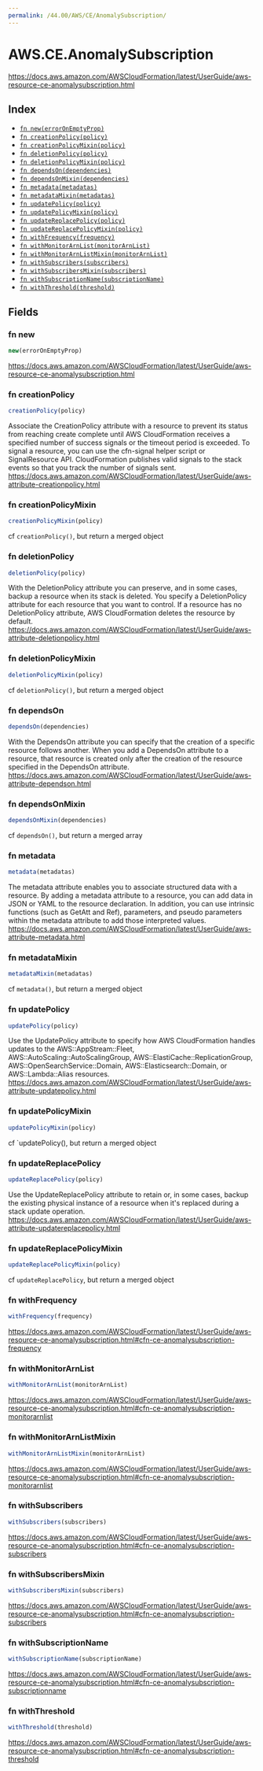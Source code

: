 ```yaml
---
permalink: /44.00/AWS/CE/AnomalySubscription/
---
```


# AWS.CE.AnomalySubscription

https://docs.aws.amazon.com/AWSCloudFormation/latest/UserGuide/aws-resource-ce-anomalysubscription.html

## Index

* [`fn new(errorOnEmptyProp)`](#fn-new)
* [`fn creationPolicy(policy)`](#fn-creationpolicy)
* [`fn creationPolicyMixin(policy)`](#fn-creationpolicymixin)
* [`fn deletionPolicy(policy)`](#fn-deletionpolicy)
* [`fn deletionPolicyMixin(policy)`](#fn-deletionpolicymixin)
* [`fn dependsOn(dependencies)`](#fn-dependson)
* [`fn dependsOnMixin(dependencies)`](#fn-dependsonmixin)
* [`fn metadata(metadatas)`](#fn-metadata)
* [`fn metadataMixin(metadatas)`](#fn-metadatamixin)
* [`fn updatePolicy(policy)`](#fn-updatepolicy)
* [`fn updatePolicyMixin(policy)`](#fn-updatepolicymixin)
* [`fn updateReplacePolicy(policy)`](#fn-updatereplacepolicy)
* [`fn updateReplacePolicyMixin(policy)`](#fn-updatereplacepolicymixin)
* [`fn withFrequency(frequency)`](#fn-withfrequency)
* [`fn withMonitorArnList(monitorArnList)`](#fn-withmonitorarnlist)
* [`fn withMonitorArnListMixin(monitorArnList)`](#fn-withmonitorarnlistmixin)
* [`fn withSubscribers(subscribers)`](#fn-withsubscribers)
* [`fn withSubscribersMixin(subscribers)`](#fn-withsubscribersmixin)
* [`fn withSubscriptionName(subscriptionName)`](#fn-withsubscriptionname)
* [`fn withThreshold(threshold)`](#fn-withthreshold)

## Fields

### fn new

```ts
new(errorOnEmptyProp)
```

https://docs.aws.amazon.com/AWSCloudFormation/latest/UserGuide/aws-resource-ce-anomalysubscription.html

### fn creationPolicy

```ts
creationPolicy(policy)
```

Associate the CreationPolicy attribute with a resource to prevent its status from reaching create complete until AWS CloudFormation receives a specified number of success signals or the timeout period is exceeded. To signal a resource, you can use the cfn-signal helper script or SignalResource API. CloudFormation publishes valid signals to the stack events so that you track the number of signals sent. 
https://docs.aws.amazon.com/AWSCloudFormation/latest/UserGuide/aws-attribute-creationpolicy.html

### fn creationPolicyMixin

```ts
creationPolicyMixin(policy)
```

cf `creationPolicy()`, but return a merged object

### fn deletionPolicy

```ts
deletionPolicy(policy)
```

With the DeletionPolicy attribute you can preserve, and in some cases, backup a resource when its stack is deleted. You specify a DeletionPolicy attribute for each resource that you want to control. If a resource has no DeletionPolicy attribute, AWS CloudFormation deletes the resource by default. 
https://docs.aws.amazon.com/AWSCloudFormation/latest/UserGuide/aws-attribute-deletionpolicy.html

### fn deletionPolicyMixin

```ts
deletionPolicyMixin(policy)
```

cf `deletionPolicy()`, but return a merged object

### fn dependsOn

```ts
dependsOn(dependencies)
```

With the DependsOn attribute you can specify that the creation of a specific resource follows another. When you add a DependsOn attribute to a resource, that resource is created only after the creation of the resource specified in the DependsOn attribute. 
https://docs.aws.amazon.com/AWSCloudFormation/latest/UserGuide/aws-attribute-dependson.html

### fn dependsOnMixin

```ts
dependsOnMixin(dependencies)
```

cf `dependsOn()`, but return a merged array

### fn metadata

```ts
metadata(metadatas)
```

The metadata attribute enables you to associate structured data with a resource. By adding a metadata attribute to a resource, you can add data in JSON or YAML to the resource declaration. In addition, you can use intrinsic functions (such as GetAtt and Ref), parameters, and pseudo parameters within the metadata attribute to add those interpreted values. 
https://docs.aws.amazon.com/AWSCloudFormation/latest/UserGuide/aws-attribute-metadata.html

### fn metadataMixin

```ts
metadataMixin(metadatas)
```

cf `metadata()`, but return a merged object

### fn updatePolicy

```ts
updatePolicy(policy)
```

Use the UpdatePolicy attribute to specify how AWS CloudFormation handles updates to the AWS::AppStream::Fleet, AWS::AutoScaling::AutoScalingGroup, AWS::ElastiCache::ReplicationGroup, AWS::OpenSearchService::Domain, AWS::Elasticsearch::Domain, or AWS::Lambda::Alias resources. 
https://docs.aws.amazon.com/AWSCloudFormation/latest/UserGuide/aws-attribute-updatepolicy.html

### fn updatePolicyMixin

```ts
updatePolicyMixin(policy)
```

cf `updatePolicy(), but return a merged object

### fn updateReplacePolicy

```ts
updateReplacePolicy(policy)
```

Use the UpdateReplacePolicy attribute to retain or, in some cases, backup the existing physical instance of a resource when it's replaced during a stack update operation. 
https://docs.aws.amazon.com/AWSCloudFormation/latest/UserGuide/aws-attribute-updatereplacepolicy.html

### fn updateReplacePolicyMixin

```ts
updateReplacePolicyMixin(policy)
```

cf `updateReplacePolicy`, but return a merged object

### fn withFrequency

```ts
withFrequency(frequency)
```

https://docs.aws.amazon.com/AWSCloudFormation/latest/UserGuide/aws-resource-ce-anomalysubscription.html#cfn-ce-anomalysubscription-frequency

### fn withMonitorArnList

```ts
withMonitorArnList(monitorArnList)
```

https://docs.aws.amazon.com/AWSCloudFormation/latest/UserGuide/aws-resource-ce-anomalysubscription.html#cfn-ce-anomalysubscription-monitorarnlist

### fn withMonitorArnListMixin

```ts
withMonitorArnListMixin(monitorArnList)
```

https://docs.aws.amazon.com/AWSCloudFormation/latest/UserGuide/aws-resource-ce-anomalysubscription.html#cfn-ce-anomalysubscription-monitorarnlist

### fn withSubscribers

```ts
withSubscribers(subscribers)
```

https://docs.aws.amazon.com/AWSCloudFormation/latest/UserGuide/aws-resource-ce-anomalysubscription.html#cfn-ce-anomalysubscription-subscribers

### fn withSubscribersMixin

```ts
withSubscribersMixin(subscribers)
```

https://docs.aws.amazon.com/AWSCloudFormation/latest/UserGuide/aws-resource-ce-anomalysubscription.html#cfn-ce-anomalysubscription-subscribers

### fn withSubscriptionName

```ts
withSubscriptionName(subscriptionName)
```

https://docs.aws.amazon.com/AWSCloudFormation/latest/UserGuide/aws-resource-ce-anomalysubscription.html#cfn-ce-anomalysubscription-subscriptionname

### fn withThreshold

```ts
withThreshold(threshold)
```

https://docs.aws.amazon.com/AWSCloudFormation/latest/UserGuide/aws-resource-ce-anomalysubscription.html#cfn-ce-anomalysubscription-threshold